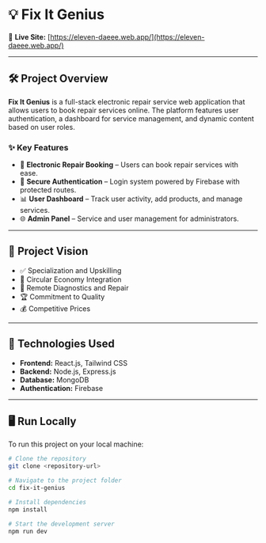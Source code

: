 
# 💡 Fix It Genius

🔗 **Live Site:** [https://eleven-daeee.web.app/](https://eleven-daeee.web.app/)

---

## 🛠️ Project Overview

**Fix It Genius** is a full-stack electronic repair service web application that allows users to book repair services online. The platform features user authentication, a dashboard for service management, and dynamic content based on user roles.

### ✨ Key Features

- 🔧 **Electronic Repair Booking** – Users can book repair services with ease.
- 🔐 **Secure Authentication** – Login system powered by Firebase with protected routes.
- 📊 **User Dashboard** – Track user activity, add products, and manage services.
- 🌐 **Admin Panel** – Service and user management for administrators.

---

## 🔮 Project Vision

- ✅ Specialization and Upskilling  
- 🔄 Circular Economy Integration  
- 🧠 Remote Diagnostics and Repair  
- 🏆 Commitment to Quality  
- 💰 Competitive Prices  

---

## 🚀 Technologies Used

- **Frontend:** React.js, Tailwind CSS  
- **Backend:** Node.js, Express.js  
- **Database:** MongoDB  
- **Authentication:** Firebase  

---

## 🖥️ Run Locally

To run this project on your local machine:

```bash
# Clone the repository
git clone <repository-url>

# Navigate to the project folder
cd fix-it-genius

# Install dependencies
npm install

# Start the development server
npm run dev
